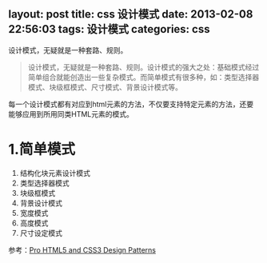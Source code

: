 layout: post
title: css 设计模式
date: 2013-02-08 22:56:03
tags: 设计模式
categories: css
---

设计模式，无疑就是一种套路、规则。

<!-- more -->

> 设计模式，无疑就是一种套路、规则。设计模式的强大之处：基础模式经过简单组合就能创造出一些复杂模式。而简单模式有很多种，如：类型选择器模式、块级框模式、尺寸模式、背景设计模式等。

每一个设计模式都有对应到html元素的方法，不仅要支持特定元素的方法，还要能够应用到所用同类HTML元素的模式。

1.简单模式
===
1. 结构化块元素设计模式
2. 类型选择器模式
3. 块级框模式
4. 背景设计模式
5. 宽度模式
6. 高度模式
7. 尺寸设定模式

参考：[Pro HTML5 and CSS3 Design Patterns](http://www.apress.com/cn/)

